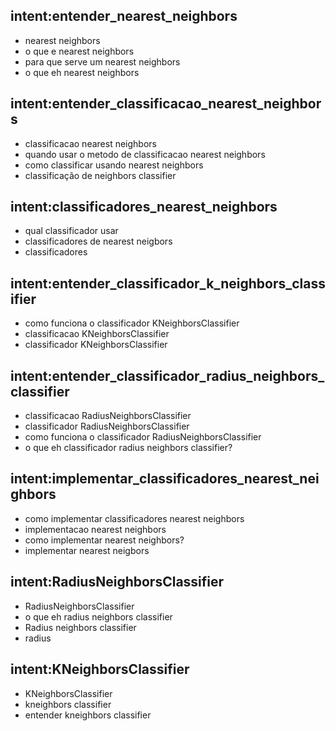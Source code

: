 ## intent:entender_nearest_neighbors
- nearest neighbors
- o que e nearest neighbors
- para que serve um nearest neighbors
- o que eh nearest neighbors

## intent:entender_classificacao_nearest_neighbors
- classificacao nearest neighbors
- quando usar o metodo de classificacao nearest neighbors
- como classificar usando nearest neighbors
- classificação de neighbors classifier

## intent:classificadores_nearest_neighbors
- qual classificador usar
- classificadores de nearest neigbors
- classificadores

## intent:entender_classificador_k_neighbors_classifier
- como funciona o classificador KNeighborsClassifier
- classificacao KNeighborsClassifier
- classificador KNeighborsClassifier

## intent:entender_classificador_radius_neighbors_classifier
- classificacao RadiusNeighborsClassifier
- classificador RadiusNeighborsClassifier
- como funciona o classificador RadiusNeighborsClassifier
- o que eh classificador radius neighbors classifier?

## intent:implementar_classificadores_nearest_neighbors
- como implementar classificadores nearest neighbors
- implementacao nearest neighbors
- como implementar nearest neighbors?
- implementar nearest neigbors

## intent:RadiusNeighborsClassifier
- RadiusNeighborsClassifier
- o que eh radius neighbors classifier
- Radius neighbors classifier
- radius

## intent:KNeighborsClassifier
- KNeighborsClassifier
- kneighbors classifier
- entender kneighbors classifier 
